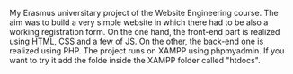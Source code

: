 My Erasmus universitary project of the Website Engineering course. 
The aim was to build a very simple website in which there had to be also a working registration form.
On the one hand, the front-end part is realized using HTML, CSS and a few of JS.
On the other, the back-end one is realized using PHP.
The project runs on XAMPP using phpmyadmin.
If you want to try it add the folde inside the XAMPP folder called "htdocs".

